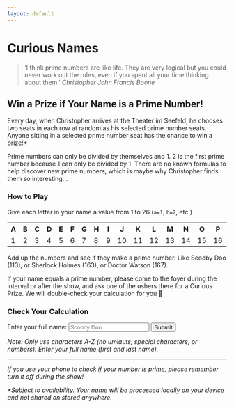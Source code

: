 ```yaml
---
layout: default
---
```


# Curious Names

> ‘I think prime numbers are like life. They are very logical but you could never work out the rules, even if you spent all your time thinking about them.’
> _Christopher John Francis Boone_

## Win a Prize if Your Name is a Prime Number!

Every day, when Christopher arrives at the Theater im Seefeld, he chooses two seats in each row at random as his selected prime number seats. Anyone sitting in a selected prime number seat has the chance to win a prize!*

Prime numbers can only be divided by themselves and 1. 2 is the first prime number because 1 can only be divided by 1. There are no known formulas to help discover new prime numbers, which is maybe why Christopher finds them so interesting…

### How to Play

Give each letter in your name a value from 1 to 26 (`a=1`, `b=2`, etc.)

<table>
    <tr>
        <th>A</th>
        <th>B</th>
        <th>C</th>
        <th>D</th>
        <th>E</th>
        <th>F</th>
        <th>G</th>
        <th>H</th>
        <th>I</th>
        <th>J</th>
        <th>K</th>
        <th>L</th>
        <th>M</th>
        <th>N</th>
        <th>O</th>
        <th>P</th>
        <th>Q</th>
        <th>R</th>
        <th>S</th>
        <th>T</th>
        <th>U</th>
        <th>V</th>
        <th>W</th>
        <th>X</th>
        <th>Y</th>
        <th>Z</th>
    </tr>
    <tr>
        <td>1</td>
        <td>2</td>
        <td>3</td>
        <td>4</td>
        <td>5</td>
        <td>6</td>
        <td>7</td>
        <td>8</td>
        <td>9</td>
        <td>10</td>
        <td>11</td>
        <td>12</td>
        <td>13</td>
        <td>14</td>
        <td>15</td>
        <td>16</td>
        <td>17</td>
        <td>18</td>
        <td>19</td>
        <td>20</td>
        <td>21</td>
        <td>22</td>
        <td>23</td>
        <td>24</td>
        <td>25</td>
        <td>26</td>
    </tr>
</table>

Add up the numbers and see if they make a prime number. Like Scooby Doo (113), or Sherlock Holmes (163), or Doctor Watson (167).

If your name equals a prime number, please come to the foyer during the interval or after the show, and ask one of the ushers there for a Curious Prize. We will double-check your calculation for you 🙂

### Check Your Calculation

<form onsubmit="handleSubmit(event)">
    <label for="name">Enter your full name:</label>
    <input type="text" id="name" name="name" placeholder="Scooby Doo">
    <button type="submit">Submit</button>
    <p></p>
</form>

_Note: Only use characters A-Z (no umlauts, special characters, or numbers). Enter your full name (first and last name)._

* * *

_If you use your phone to check if your number is prime, please remember turn it off during the show!_

_*Subject to availability. Your name will be processed locally on your device and not shared on stored anywhere._
